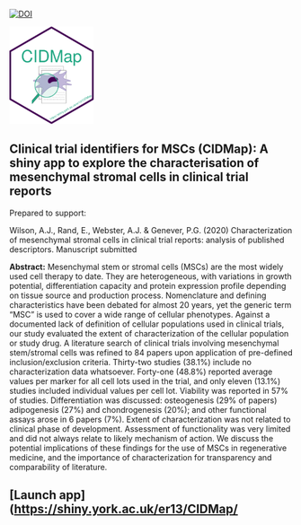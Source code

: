 [![DOI](https://zenodo.org/badge/DOI/10.5281/zenodo.4012398.svg)](https://doi.org/10.5281/zenodo.4012398)



<img src="www/hex-CIDMap.png" width="150" alt="hex-logo"/> 

## Clinical trial identifiers for MSCs (CIDMap): A shiny app to explore the characterisation of mesenchymal stromal cells in clinical trial reports

Prepared to support:

Wilson, A.J., Rand, E., Webster, A.J. & Genever, P.G. (2020) Characterization of mesenchymal stromal cells in clinical trial reports: analysis of published descriptors. Manuscript submitted

**Abstract:** Mesenchymal stem or stromal cells (MSCs) are the most widely used cell therapy to date. They are heterogeneous, with variations in growth potential, differentiation capacity and protein expression profile depending on tissue source and production process. Nomenclature and defining characteristics have been debated for almost 20 years, yet the generic term “MSC” is used to cover a wide range of cellular phenotypes. Against a documented lack of definition of cellular populations used in clinical trials, our study evaluated the extent of characterization of the cellular population or study drug. A literature search of clinical trials involving mesenchymal stem/stromal cells was refined to 84 papers upon application of pre-defined inclusion/exclusion criteria. Thirty-two studies (38.1%) include no characterization data whatsoever. Forty-one (48.8%) reported average values per marker for all cell lots used in the trial, and only eleven (13.1%) studies included individual values per cell lot. Viability was reported in 57% of studies. Differentiation was discussed: osteogenesis (29% of papers) adipogenesis (27%) and chondrogenesis (20%); and other functional assays arose in 6 papers (7%). Extent of characterization was not related to clinical phase of development. Assessment of functionality was very limited and did not always relate to likely mechanism of action. We discuss the potential implications of these findings for the use of MSCs in regenerative medicine, and the importance of characterization for transparency and comparability of literature.

## [Launch app](https://shiny.york.ac.uk/er13/CIDMap/
